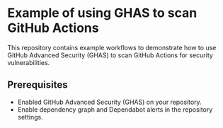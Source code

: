 # Example of using GHAS to scan GitHub Actions

This repository contains example workflows to demonstrate how to use GitHub Advanced Security (GHAS) to scan GitHub Actions for security vulnerabilities.

## Prerequisites

- Enabled GitHub Advanced Security (GHAS) on your repository.
- Enable dependency graph and Dependabot alerts in the repository settings.

